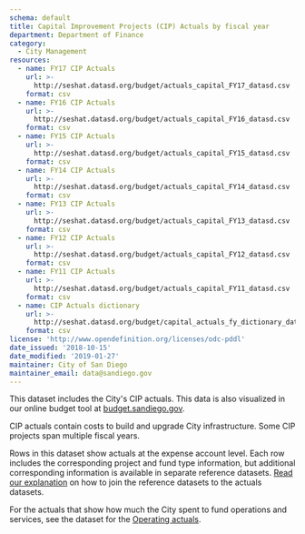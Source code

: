 ```yaml
---
schema: default
title: Capital Improvement Projects (CIP) Actuals by fiscal year
department: Department of Finance
category:
  - City Management
resources:
  - name: FY17 CIP Actuals
    url: >-
      http://seshat.datasd.org/budget/actuals_capital_FY17_datasd.csv
    format: csv
  - name: FY16 CIP Actuals
    url: >-
      http://seshat.datasd.org/budget/actuals_capital_FY16_datasd.csv
    format: csv
  - name: FY15 CIP Actuals
    url: >-
      http://seshat.datasd.org/budget/actuals_capital_FY15_datasd.csv
    format: csv
  - name: FY14 CIP Actuals
    url: >-
      http://seshat.datasd.org/budget/actuals_capital_FY14_datasd.csv
    format: csv
  - name: FY13 CIP Actuals
    url: >-
      http://seshat.datasd.org/budget/actuals_capital_FY13_datasd.csv
    format: csv
  - name: FY12 CIP Actuals
    url: >-
      http://seshat.datasd.org/budget/actuals_capital_FY12_datasd.csv
    format: csv
  - name: FY11 CIP Actuals
    url: >-
      http://seshat.datasd.org/budget/actuals_capital_FY11_datasd.csv
    format: csv
  - name: CIP Actuals dictionary
    url: >-
      http://seshat.datasd.org/budget/capital_actuals_fy_dictionary_datasd.csv
    format: csv
license: 'http://www.opendefinition.org/licenses/odc-pddl'
date_issued: '2018-10-15'
date_modified: '2019-01-27'
maintainer: City of San Diego
maintainer_email: data@sandiego.gov
---
```

This dataset includes the City's CIP actuals. This data is also visualized in our online budget tool at [budget.sandiego.gov](https://budget.sandiego.gov/transparency#/).
<!--more-->

CIP actuals contain costs to build and upgrade City infrastructure. Some CIP projects span multiple fiscal years.

Rows in this dataset show actuals at the expense account level. Each row includes the corresponding project and fund type information, but additional corresponding information is available in separate reference datasets. [Read our explanation](/budget-topic/) on how to join the reference datasets to the actuals datasets.

For the actuals that show how much the City spent to fund operations and services, see the dataset for the [Operating actuals](/datasets/operating-budget/).